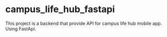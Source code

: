 # campus_life_hub_fastapi
This project is a backend that provide API for campus life hub mobile app. Using FastApi.
